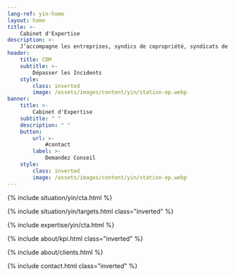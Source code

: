 ```yaml
---
lang-ref: yin-home
layout: home
title: >-
    Cabinet d'Expertise
description: >-
    J’accompagne les entreprises, syndics de copropriété, syndicats de copropriétaires, particuliers, de l’identification du désordre jusqu’à la solution interne ou externe (amiable / judiciaire) dans le cas où la responsabilité d’un tiers pourrait être recherchée.
header:
    title: CDM
    subtitle: >-
        Dépasser les Incidents
    style:
        class: inverted
        image: /assets/images/content/yin/station-ep.webp
banner:
    title: >-
        Cabinet d'Expertise
    subtitle: " "
    description: " "
    button:
        url: >-
            #contact
        label: >-
            Demandez Conseil
    style:
        class: inverted
        image: /assets/images/content/yin/station-ep.webp
---
```


{% include situation/yin/cta.html %}

{% include situation/yin/targets.html class="inverted" %}

{% include expertise/yin/cta.html %}

{% include about/kpi.html class="inverted" %}

{% include about/clients.html %}

{% include contact.html class="inverted" %}
